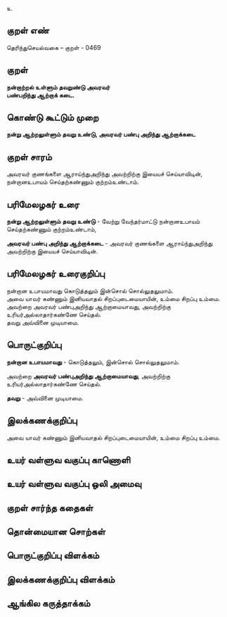 உ

## குறள் எண் 

தெரிந்துசெயல்வகை – குறள் - 0469 

## குறள் 

**நன்றாற்றல் உள்ளும் தவறுண்டு அவரவர்  
பண்பறிந்து ஆற்றாக் கடை.**

## கொண்டு கூட்டும் முறை

**நன்று ஆற்றலுள்ளும் தவறு உண்டு, அவரவர் பண்பு அறிந்து ஆற்றாக்கடை** 

## குறள் சாரம் 

அவரவர் குணங்களை ஆராய்ந்துஅறிந்து அவற்றிற்கு இயையச் செய்யாவிடின்,   
நன்றானஉபாயம் செய்தற்கண்ணும் குற்றம்உண்டாம்.  

## பரிமேலழகர் உரை

**நன்று ஆற்றலுள்ளும் தவறு உண்டு** - வேற்று வேந்தர்மாட்டு நன்றானஉபாயம் செய்தற்கண்ணும் குற்றம்உண்டாம்,  

**அவரவர் பண்பு அறிந்து ஆற்றாக்கடை** - அவரவர் குணங்களை ஆராய்ந்துஅறிந்து அவற்றிற்கு இயையச் செய்யாவிடின்.   

## பரிமேலழகர் உரைகுறிப்பு   

நன்றான உபாயமாவது கொடுத்தலும் இன்சொல் சொல்லுதலுமாம்.  
அவை யாவர் கண்ணும் இனியவாதல் சிறப்புடைமையாயின், உம்மை சிறப்பு உம்மை.  
அவற்றை அவரவர் பண்புஅறிந்து ஆற்றாமையாவது, அவற்றிற்கு உரியர்அல்லாதார்கண்ணே செய்தல்.  
தவறு அவ்வினை முடியாமை.  

## பொருட்குறிப்பு 

**நன்றான உபாயமாவது** - கொடுத்தலும், இன்சொல் சொல்லுதலுமாம்.  

அவற்றை **அவரவர் பண்புஅறிந்து ஆற்றாமையாவது**, அவற்றிற்கு உரியர்அல்லாதார்கண்ணே செய்தல். 

**தவறு** - அவ்வினை முடியாமை.  

## இலக்கணக்குறிப்பு  

அவை யாவர் கண்ணும் இனியவாதல் சிறப்புடைமையாயின், உம்மை சிறப்பு உம்மை.    

## உயர் வள்ளுவ வகுப்பு காணொளி


## உயர் வள்ளுவ வகுப்பு ஒலி அமைவு 

 
## குறள் சார்ந்த கதைகள் 


## தொன்மையான சொற்கள்


## பொருட்குறிப்பு விளக்கம்


## இலக்கணக்குறிப்பு விளக்கம்


## ஆங்கில கருத்தாக்கம் 


